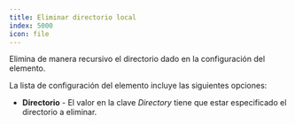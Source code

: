 ```yaml
---
title: Eliminar directorio local
index: 5000
icon: file
---
```


Elimina de manera recursivo el directorio dado en la configuración del elemento.

La lista de configuración del elemento incluye las siguientes opciones:

- **Directorio** - El valor en la clave *Directory* tiene que estar especificado el directorio a eliminar.

